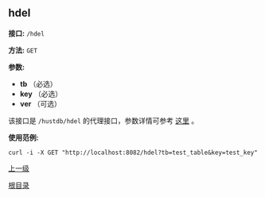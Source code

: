 ## hdel ##

**接口:** `/hdel`

**方法:** `GET`

**参数:** 

*  **tb** （必选）  
*  **key** （必选）  
*  **ver** （可选）  

该接口是 `/hustdb/hdel` 的代理接口，参数详情可参考 [这里](../hustdb/hustdb/hdel.md) 。

**使用范例:**

    curl -i -X GET "http://localhost:8082/hdel?tb=test_table&key=test_key"

[上一级](../ha.md)

[根目录](../../index.md)